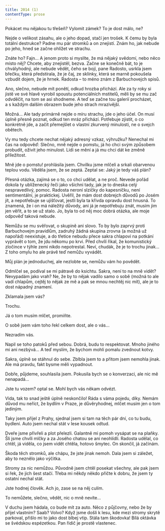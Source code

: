 ```yaml
---
title: 2014 (1)
contentType: prose
---
```


<section>

Pokácet mu nějakou tu třešeň? Vylomit zámek? To je dost málo, ne?

Nejde o velikost zásahu, ale o jeho dopad, stačí jen trošek. K čemu by byla totální destrukce? Padne mu pár stromků a on znejistí. Znám ho, jak nebude po jeho, hned se začne ohlížet ve strachu.

Znáte ho? Fajn… A jenom proto si myslíte, že má nějaký svědomí, nebo něco místo něj? Chcete, aby znejistěl, bezva. Začne se konečně bát, to je chvályhodný, ale nebude vědět, čeho se bojí, pane Radosto, usrkla jsem břečku, která předstírala, že je čaj, ze sklínky, která se marně pokoušela vzbudit dojem, že je hrnek. Radosta – to méno znám z Barbuchovejch spisů.

Ano, slečno, nebude mít ponětí, odkud hrozba přichází. Ale za ty roky si jistě ve své hlavě vyrobil spoustu potenciálních mstitelů, měli by se mu zač odvděčit, na tom se asi shodneme. A teď se začne tou galerií procházet, a s každým dalším obrazem bude jeho strach mrazivější.

Možná… Ale tady primárně nejde o míru strachu, jde o jeho účel. On musí úplně přesně poznat, odkud ten mráz přichází. Potřebuje zjistit, o co konkrétně jde, a začít přemejšlet o vlastní zkurvený minulosti, ne o svejch obětech.

Vy mu tedy chcete nechat nějaký adresný vzkaz, výhružku? Nenechal mi čas na odpověď: Slečno, mně nejde o pomstu, já ho chci svým způsobem probudit, oživit jeho minulost. Lidi se mění a já mu chci dát ke změně příležitost.

Mně jde o pomstu! prohlásila jsem. Chvilku jsme mlčeli a srkali obarvenou teplou vodu. Věděla jsem, že se zeptá. Zeptal se: Jaký je tedy váš plán?

Přesná otázka, zajímá se o to, co chci udělat, a ne proč. Nevede pořád dokola ty ublíženecký řeči jako všichni tady, jak je to dneska celý nespravedlivý, pomoc. Radosta neroní slzičky do kapesníčku, není sentimentální, je praktickej. Uvěřil, že mám dost dobrejch důvodů po Josém jít, a nepotřebuje se ujišťovat, jestli byla ta křivda opravdu dost hnusná. To znamená, že i on má náležitý důvody, ani já je nepotřebuju znát, musím jim jen věřit, a to se už stalo. Jo, byla to od něj moc dobrá otázka, ale moje odpověď taková nebude.

Nemůžu se mu svěřovat, o skupině ani slovo. To by bylo zaprvý proti Barbuchovejm pravidlům, zadruhý žádná skupina zrovna (a mož­ná už napořád) neexistuje, a do třetice nebudu přece sakra chlapovi na potkání vyprávět o tom, že jdu někomu po krvi. Před chvílí řikal, že komunistický zločince v týhle zemi nikdo nepotrestal. Neví, chudák, že je to trochu jinak… Z toho omylu ho ale právě teď nemůžu vyvádět.

Můj plán je jednoduchej, ale nezlobte se, nemůžu vám ho povědět.

Odmlčel se, podíval se mi pátravě do ksichtu. Sakra, není to na mně vidět? Nevypadám jako vrah? Ne, že by to nějak vadilo samo o sobě (možná to ale vadí chlapům, cejtěj to nějak ze mě a pak se mnou nechtěj nic mít), ale je to dost nápadný znamení.

Zklamala jsem vás?

Trochu.

Já o tom musím mlčet, promiňte.

O sobě jsem vám toho řekl celkem dost, ale o vás…

Nezradím vás.

Napil se toho patoků před sebou. Dobrá, budu to respektovat. Mnoho jiného mi ani nezbývá… A teď myslím, že bychom mohli pomalu zvednout kotvy.

Sakra, úplně se stáhnul do sebe. Zblbla jsem to a přitom jsem nemohla jinak. Ale má pravdu, fakt bysme měli vypadnout.

Dobře, půjdeme, souhlasila jsem. Pokusila bych se o konverzaci, ale nic mě nenapadá…

Jste tu vozem? optal se. Mohl bych vás někam odvézt.

Vida, tak to snad ještě úplně neskončilo! Ráda s váma pojedu, díky. Nemám důvod mu neříct, že bydlím v Praze, je důvěryhodnej, mlčet musím jen o tom jediným.

Taky jsem přijel z Prahy, sjednal jsem si tam na těch pár dní, co tu budu, bydlení. Auto jsem nechal stát v lese kousek odtud.

Dveře jsme přivřeli a plot přelezli. Galantně mi pomoh vysápat se na plaňky. Šli jsme chvíli mlčky a za Josého chatou se ani ne­ohlídli. Radosta udělal, co chtěl, já viděla, co jsem vidět chtěla, hotovo šmytec. On skončil, já začínám.

Škoda těch stromků, ale chápu, že jste jinak nemoh. Dala jsem si záležet, aby to neznělo jako výčitka.

Stromy za nic nemůžou. Původně jsem chtěl posekat všechny, ale pak jsem si řek, že jich šest stačí. Třeba mi někdy někdo přičte k dobru, že jsem ty ostatní nechal stát.

Jste hodnej člověk. Ach jo, zase se na něj culím.

To nemůžete, slečno, vědět, nic o mně nevíte…

V duchu jsem hádala, co bude mít za auto. Něco z půjčovny, nebo že by přijel vlastním? Saab? Volvo? Když jsme došli k lesu, kde mezi stromy skrytě parkoval, přišlo mi to jako dost blbej vtip. Stála tam škodovka! Bílá oktávka se švédskou espézetkou. Pan řidič je prostě vlastenec.

</section>
